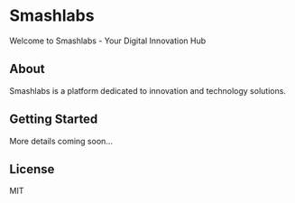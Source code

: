 # Smashlabs

Welcome to Smashlabs - Your Digital Innovation Hub

## About

Smashlabs is a platform dedicated to innovation and technology solutions.

## Getting Started

More details coming soon...

## License

MIT 
